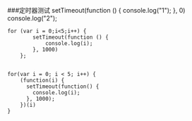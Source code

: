 ###定时器测试
	setTimeout(function () {
		    console.log("1");
		}, 0)
		console.log("2");  
		
	
	for (var i = 0;i<5;i++) {
		    setTimeout(function () {
		        console.log(i);    
		    }, 1000)
		};
		
		
	for(var i = 0; i < 5; i++) {
	    (function(i) {
	      setTimeout(function() {
	        console.log(i);  
	      }, 1000);
	    })(i)
	}
	
	

	
